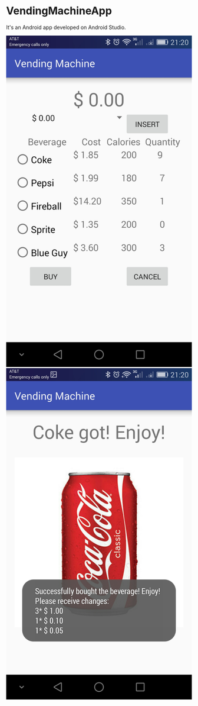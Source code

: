 # VendingMachineApp
It's an Android app developed on Android Studio.

![Alt text](/Screenshot1.jpeg?raw=true "Optional Title")
![Alt text](/Screenshot2.jpeg?raw=true "Optional Title")